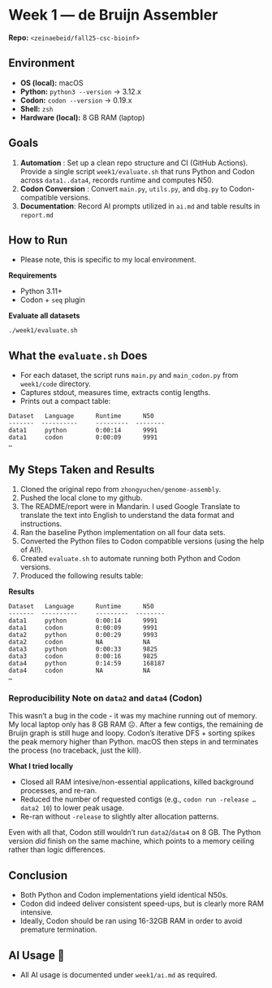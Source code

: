 # Week 1 — de Bruijn Assembler

**Repo:** `<zeinaebeid/fall25-csc-bioinf>`  

## Environment

- **OS (local):** macOS 
- **Python:** `python3 --version` → 3.12.x  
- **Codon:** `codon --version` → 0.19.x  
- **Shell:** `zsh`  
- **Hardware (local):** 8 GB RAM (laptop)

## Goals

1) **Automation** :  Set up a clean repo structure and CI (GitHub Actions). Provide a single script `week1/evaluate.sh` that runs Python and Codon across `data1..data4`, records runtime and computes N50.
2) **Codon Conversion** : Convert `main.py`, `utils.py`, and `dbg.py` to Codon-compatible versions.
3) **Documentation**: Record AI prompts utilized in `ai.md` and table results in `report.md`


## How to Run 
- Please note, this is specific to my local environment.

**Requirements** 
- Python 3.11+
- Codon + `seq` plugin

**Evaluate all datasets**

```
./week1/evaluate.sh
```
## What the `evaluate.sh` Does
- For each dataset, the script runs `main.py` and `main_codon.py` from `week1/code` directory.
- Captures stdout, measures time, extracts contig lengths.
- Prints out a compact table:

```
Dataset   Language      Runtime      N50
-------  ----------     ---------  --------
data1     python        0:00:14      9991
data1     codon         0:00:09      9991
…
```

## My Steps Taken and Results 
1. Cloned the original repo from `zhongyuchen/genome-assembly`.
2. Pushed the local clone to my github.
3. The README/report were in Mandarin. I used Google Translate to translate the text into English to understand the data format and instructions.
4. Ran the baseline Python implementation on all four data sets.
5. Converted the Python files to Codon compatible versions (using the help of AI!).
6. Created `evaluate.sh` to automate running both Python and Codon versions.
7. Produced the following results table:

**Results** 

```
Dataset   Language      Runtime      N50
-------  ----------     ---------  --------
data1     python        0:00:14      9991
data1     codon         0:00:09      9991
data2     python        0:00:29      9993
data2     codon         NA           NA
data3     python        0:00:33      9825
data3     codon         0:00:16      9825
data4     python        0:14:59      168187
data4     codon         NA           NA 
…
```
### Reproducibility Note on `data2` and `data4` (Codon)

This wasn’t a bug in the code - it was my machine running out of memory. My local laptop only has 8 GB RAM ☹️. After a few contigs, the remaining de Bruijn graph is still huge and loopy. Codon’s iterative DFS + sorting spikes the peak memory higher than Python. macOS then steps in and terminates the process (no traceback, just the kill).

**What I tried locally**
- Closed all RAM intesive/non-essential applications, killed background processes, and re-ran.
- Reduced the number of requested contigs (e.g., `codon run -release … data2 10`) to lower peak usage.
- Re-ran without `-release` to slightly alter allocation patterns.

Even with all that, Codon still wouldn’t run `data2`/`data4` on 8 GB. The Python version *did* finish on the same machine, which points to a memory ceiling rather than logic differences.

## Conclusion
- Both Python and Codon implementations yield identical N50s.
- Codon did indeed deliver consistent speed-ups, but is clearly more RAM intensive.
- Ideally, Codon should be ran using 16-32GB RAM in order to avoid premature termination.


## AI Usage 🤖
- All AI usage is documented under `week1/ai.md` as required. 
